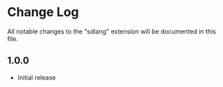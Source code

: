 # Change Log

All notable changes to the "sdlang" extension will be documented in this file.

## 1.0.0

- Initial release
